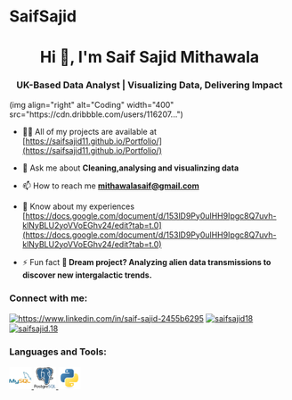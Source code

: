 # SaifSajid
<h1 align="center">Hi 👋, I'm Saif Sajid Mithawala</h1>
<h3 align="center">UK-Based Data Analyst | Visualizing Data, Delivering Impact</h3>
(img align="right" alt="Coding" width="400" src="https://cdn.dribbble.com/users/116207...")

- 👨‍💻 All of my projects are available at [https://saifsajid11.github.io/Portfolio/](https://saifsajid11.github.io/Portfolio/)

- 💬 Ask me about **Cleaning,analysing and visualinzing data**

- 📫 How to reach me **mithawalasaif@gmail.com**

- 📄 Know about my experiences [https://docs.google.com/document/d/153lD9Py0ulHH9Ipgc8Q7uvh-klNyBLU2yoVVoEGhv24/edit?tab=t.0](https://docs.google.com/document/d/153lD9Py0ulHH9Ipgc8Q7uvh-klNyBLU2yoVVoEGhv24/edit?tab=t.0)

- ⚡ Fun fact **🌌 Dream project? Analyzing alien data transmissions to discover new intergalactic trends.**

<h3 align="left">Connect with me:</h3>
<p align="left">
<a href="https://linkedin.com/in/https://www.linkedin.com/in/saif-sajid-2455b6295" target="blank"><img align="center" src="https://raw.githubusercontent.com/rahuldkjain/github-profile-readme-generator/master/src/images/icons/Social/linked-in-alt.svg" alt="https://www.linkedin.com/in/saif-sajid-2455b6295" height="30" width="40" /></a>
<a href="https://kaggle.com/saifsajid18" target="blank"><img align="center" src="https://raw.githubusercontent.com/rahuldkjain/github-profile-readme-generator/master/src/images/icons/Social/kaggle.svg" alt="saifsajid18" height="30" width="40" /></a>
<a href="https://instagram.com/saifsajid.18" target="blank"><img align="center" src="https://raw.githubusercontent.com/rahuldkjain/github-profile-readme-generator/master/src/images/icons/Social/instagram.svg" alt="saifsajid.18" height="30" width="40" /></a>
</p>

<h3 align="left">Languages and Tools:</h3>
<p align="left"> <a href="https://www.mysql.com/" target="_blank" rel="noreferrer"> <img src="https://raw.githubusercontent.com/devicons/devicon/master/icons/mysql/mysql-original-wordmark.svg" alt="mysql" width="40" height="40"/> </a> <a href="https://www.postgresql.org" target="_blank" rel="noreferrer"> <img src="https://raw.githubusercontent.com/devicons/devicon/master/icons/postgresql/postgresql-original-wordmark.svg" alt="postgresql" width="40" height="40"/> </a> <a href="https://www.python.org" target="_blank" rel="noreferrer"> <img src="https://raw.githubusercontent.com/devicons/devicon/master/icons/python/python-original.svg" alt="python" width="40" height="40"/> </a> </p>
